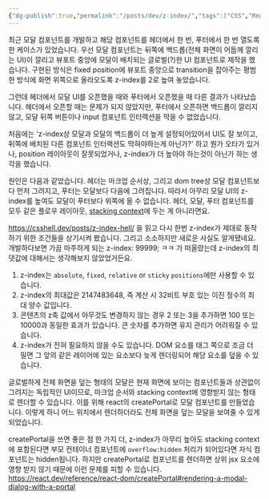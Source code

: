 ```yaml
---
{"dg-publish":true,"permalink":"/posts/dev/z-index/","tags":["CSS","React"],"created":"2024-12-22","updated":"2024-12-22T23:23:00"}
---
```


최근 모달 컴포넌트를 개발하고 해당 컴포넌트를 헤더에서 한 번, 푸터에서 한 번 열도록 한 케이스가 있었습니다.
우선 모달 컴포넌트는 뒤쪽에 백드롭(전체 화면이 어둡께 깔리는 UI)이 깔리고 뷰포트 중앙에 모달이 배치되는 글로벌(?)한 UI 컴포넌트로 제작을 했습니다. 구현된 방식은 fixed position에 뷰포트 중앙으로 transition을 잡아주는 평범한 방식에 화면 위쪽으로 올라오도록 z-index를 2로 높여 놓았습니다.

그런데 헤더에서 모달 UI를 오픈했을 때와 푸터에서 오픈했을 때 다른 결과가 나타났습니다. 헤더에서 오픈할 때는 문제가 되지 않았지만, 푸터에서 오픈하면 백드롭이 깔리지 않고, 모달 뒤쪽 버튼이나 input 컴포넌트 인터랙션을 막을 수 없었습니다. 

처음에는 'z-index상 모달과 모달의 백드롭이 더 높게 설정되어있어서 UI도 잘 보이고, 뒤쪽에 배치된 다른 컴포넌트 인터랙션도 막혀야하는게 아닌가?' 하고 뭔가 오타가 있거나, position 레이아웃이 잘못되었거나, z-index가 더 높아야 하는것이 아닌가 하는 생각을 했습니다.

원인은 다음과 같았습니다. 헤더는 마크업 순서상, 그리고 dom tree상 모달 컴포넌트보다 먼저 그려지고, 푸터는 모달보다 다음에 그려집니다. 따라서 아무리 모달 UI의 z-index를 높여도 모달이 푸터보다 위쪽에 올 수 없습니다. 헤더, 모달, 푸터 컴포넌트를 모두 같은 플로우 레이아웃, [stacking context](https://developer.mozilla.org/ko/docs/Web/CSS/CSS_positioned_layout/Understanding_z-index/Stacking_context)에 두는 게 아니라면요.

https://csshell.dev/posts/z-index-hell/ 을 읽고 다시 한번 z-index가 제대로 동작하기 위한 조건들을 상기시켜 봤습니다. 그리고 소소하지만 새로운 사실도 알게됐네요. 개발하다보면 가끔 마주하게 되는 z-index: 99999; ㅋㅋ 가 떠올랐는데 z-index의 최댓값에 대해서는 생각해보지 않았었거든요. 

1. z-index는 `absolute`, `fixed`, `relative` or `sticky` `positions`에만 사용할 수 있습니다.
2. z-index의 최대값은 2147483648, 즉 계산 시 32비트 부호 있는 이진 정수의 최대 양수 값입니다.
3. 콘텐츠의 z축 값에서 아무것도 변경하지 않는 경우 2 또는 3을 추가하면 100 또는 10000과 동일한 효과가 있습니다. 큰 숫자를 추가하면 유지 관리가 어려워질 수 있습니다.
4. z-index가 전혀 필요하지 않을 수도 있습니다. DOM 요소를 </body> 태그 쪽으로 조금 더 밀면 그 앞의 같은 레이어에 있는 요소보다 늦게 렌더링되어 해당 요소를 덮을 수 있습니다.

글로벌하게 전체 화면을 덮는 형태의 모달은 현재 화면에 보이는 컴포넌트들과 상관없이 그려지는 독립적인 UI이므로, 마크업 순서와 stacking context에 영향받지 않는 형태로 렌더할 수 있습니다. 이를 위해 react의 createPortal로 모달 컴포넌트를 만들었습니다. 이렇게 하니 어느 위치에서 렌더하더라도 전체 화면을 덮는 모달을 보여줄 수 있게 되었습니다.

createPortal을 쓰면 좋은 점 한 가지 더, 
z-index가 아무리 높아도 stacking context에 포함된다면 부모 컨테이너 컴포넌트에 `overflow:hidden` 처리가 되어있다면 자식 컴포넌트는 hidden됩니다. 하지만 createPortal로 컴포넌트를 렌더하면 상위 jsx 요소에 영향 받지 않기 때문에 이런 문제를 피할 수 있습니다. 
https://react.dev/reference/react-dom/createPortal#rendering-a-modal-dialog-with-a-portal